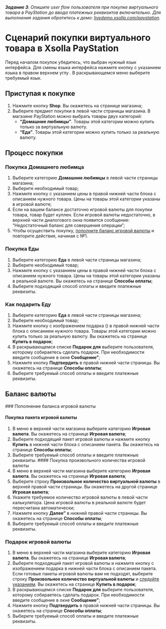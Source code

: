 **_Задание 3_**: *Опишите user flow пользователя при покупке виртуального товара в PayStation до ввода платежных реквизитов включительно. Для выполнения задания обратитесь к демо: [livedemo.xsolla.com/paystation](livedemo.xsolla.com/paystation).*

# Сценарий покупки виртуального товара в Xsolla PayStation
Перед началом покупок убедитесь, что выбран нужный язык интерфейса. Для смены языка интерфейса нажмите кнопку с указанием языка в правом верхнем углу . В раскрывающемся меню выберите требуемый язык.
## Приступая к покупке
1. Нажмите кнопку **Shop**. Вы окажетесь на странице магазина;
2. Выберите предмет покупки в левой части страницы магазина. В магазине PayStation можно выбрать товары двух категорий:
     + **“Домашние любимцы”**. Товары этой категории можно купить только за виртуальную валюту.
     + **“Еда”**. Товары этой категории можно купить только за реальную валюту.
## Процесс покупки
### Покупка Домашнего любимца
1. Выберите категорию **Домашние любимцы** в левой части страницы магазина;
2. Выберите необходимый товар;
3. Нажмите кнопку с указанием цены в правой нижней части блока с описанием нужного товара. Цены на товары этой категории указаны в игровой валюте;
4. Если на вашем балансе достаточно игровой валюты для покупки товара, товар будет куплен. Если игровой валюты недостаточно, в верхней части диалогового окна появится сообщение: “Недостаточный баланс для совершения операции”;
5. Чтобы осуществить покупку, [пополните баланс игровой валюты](#aaa) и повторите действия, начиная с №1.
### Покупка Еды
1. Выберите категорию **Еда** в левой части страницы магазина;
2. Выберите необходимый товар;
3. Нажмите кнопку с указанием цены в правой нижней части блока с описанием нужного товара. Цены на товары этой категории указаны в реальной валюте. Вы окажетесь на странице **Способы оплаты**;
4. Выберите подходящий способ оплаты и введите платежные реквизиты.
### Как подарить Еду
1. Выберите категорию **Еда** в левой части страницы магазина;
2. Выберите необходимый товар;
3. Нажмите кнопку с изображением подарка () в правой нижней части блока с описанием нужного товара. Товары этой категории можно купить только за реальную валюту. Вы окажетесь на странице **Купить в подарок**;
4. В раскрывающемся списке **Подарок для** выберите пользователя, которому собираетесь сделать подарок. При необходимости введите сообщение в окне **Сообщение”**;
5. Нажмите кнопку **Подтвердить** в правой нижней части страницы. Вы окажетесь на странице **Способы оплаты**;
6. Выберите требуемый способ оплаты и введите платежные реквизиты.
## Баланс валюты
<a name="aaa"><a/>### Пополнение баланса игровой валюты
#### Покупка пакета игровой валюты
1. В меню в верхней части магазина выберите категорию **Игровая валюта**. Вы окажетесь на странице **Игровая валюта**;
2. Выберите подходящий пакет игровой валюты и нажмите кнопку **Купить** в нижней части блока с описанием пакета. Вы окажетесь на странице **Способы оплаты**;
3. Выберите требуемый способ оплаты и введите платежные реквизиты.
<a name="aab"><a/>#### Покупка произвольного количества игровой валюты
1. В меню в верхней части магазина выберите категорию **Игровая валюта**. Вы окажетесь на странице **Игровая валюта**;
2. Выберите строку **Произвольное количество виртуальной валюты** в верхней правой части страницы. Вы окажетесь на другой странице **Игровая валюта**;
3. Укажите требуемое количество игровой валюты в левой части калькулятора. Цена игровой валюты в реальной валюте будет пересчитана автоматически;
4. Нажмите кнопку **Далее”** в нижней правой части страницы. Вы окажетесь на странице **Способы оплаты**;
5. Выберите требуемый способ оплаты и введите платежные реквизиты.
### Подарок игровой валюты
1. В меню в верхней части магазина выберите категорию **Игровая валюта**. Вы окажетесь на странице **Игровая валюта**;
2. Выберите подходящий пакет игровой валюты и нажмите кнопку с изображением подарка  в нижней части блока с описанием пакета. Если готовые пакеты игровой валюты вам не подходят, выберите строку **Произвольное количество виртуальной валюты** и [следуйте указаниям](#aab). Вы окажетесь на странице **Купить в подарок**;
3. В раскрывающемся списке **Подарок для** выберите пользователя, которому собираетесь сделать подарок. При необходимости введите сообщение в окне **Сообщение”**;
4. Нажмите кнопку **Подтвердить** в правой нижней части страницы. Вы окажетесь на странице **Способы оплаты**;
5. Выберите требуемый способ оплаты и введите платежные реквизиты.
